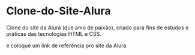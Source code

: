 # Clone-do-Site-Alura

Clone do site da Alura (que amo de paixão), criado para fins de estudos e práticas das tecnologias HTML e CSS.

e coloque um link de referência pro site da Alura

